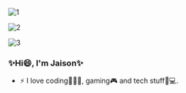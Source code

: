 
<!--
**jaistarx/jaistarx** is a ✨ _special_ ✨ repository because its `README.md` (this file) appears on your GitHub profile.

Here are some ideas to get you started:

- 🔭 I’m currently working on ...
- 🌱 I’m currently learning ...
- 👯 I’m looking to collaborate on ...
- 🤔 I’m looking for help with ...
- 💬 Ask me about ...
- 📫 How to reach me: ...
- 😄 Pronouns: ...
- ⚡ Fun fact: ...
-->
![1](https://user-images.githubusercontent.com/57367854/119669852-037e3600-be56-11eb-8efc-c332637accf3.gif)

![2](https://user-images.githubusercontent.com/57367854/119669794-f6614700-be55-11eb-92b2-18f13b70cd80.gif)

![3](https://user-images.githubusercontent.com/57367854/119669814-fa8d6480-be55-11eb-80cd-b09ef93a6382.gif)

### ✨Hi😄, I'm Jaison✨

- ⚡ I love coding👨🏻‍💻, gaming🎮 and tech stuff📱💻.
